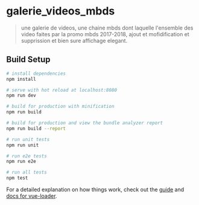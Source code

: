 # galerie_videos_mbds

> une galerie de videos, une chaine mbds dont laquelle l'ensemble des video faites par la promo mbds 2017-2018, ajout et mofidification et supprission et bien sure affichage elegant.

## Build Setup

``` bash
# install dependencies
npm install

# serve with hot reload at localhost:8080
npm run dev

# build for production with minification
npm run build

# build for production and view the bundle analyzer report
npm run build --report

# run unit tests
npm run unit

# run e2e tests
npm run e2e

# run all tests
npm test
```

For a detailed explanation on how things work, check out the [guide](http://vuejs-templates.github.io/webpack/) and [docs for vue-loader](http://vuejs.github.io/vue-loader).
